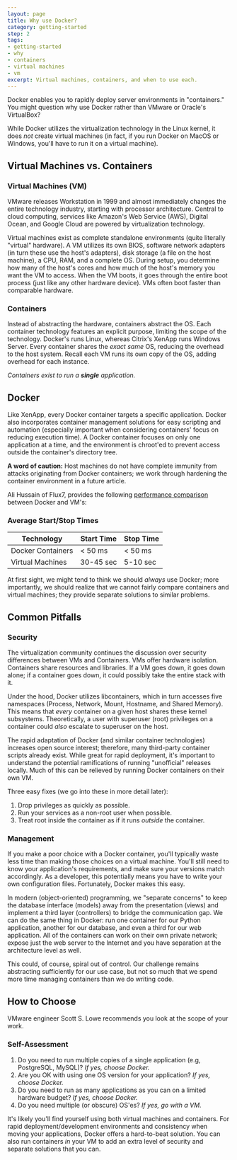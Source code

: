 ```yaml
---
layout: page
title: Why use Docker?
category: getting-started
step: 2
tags:
- getting-started
- why
- containers
- virtual machines
- vm
excerpt: Virtual machines, containers, and when to use each.
---
```


Docker enables you to rapidly deploy server environments in "containers." You might question why use Docker rather than VMware or Oracle's VirtualBox?

While Docker utilizes the virtualization technology in the Linux kernel, it does _not_ create virtual machines (in fact, if you run Docker on MacOS or Windows, you'll have to run it on a virtual machine).

## Virtual Machines vs. Containers

### Virtual Machines (VM)

VMware releases Workstation in 1999 and almost immediately changes the entire technology industry, starting with processor architecture. Central to cloud computing, services like Amazon's Web Service (AWS), Digital Ocean, and Google Cloud are powered by virtualization technology.

Virtual machines exist as complete standalone environments (quite literally "virtual" hardware). A VM utilizes its own BIOS, software network adapters (in turn these use the host's adapters), disk storage (a file on the host machine), a CPU, RAM, and a complete OS. During setup, you determine how many of the host's cores and how much of the host's memory you want the VM to access. When the VM boots, it goes through the entire boot process (just like any other hardware device). VMs often boot faster than comparable hardware.

### Containers

Instead of abstracting the hardware, containers abstract the OS. Each container technology features an explicit purpose, limiting the scope of the technology. Docker's runs Linux, whereas Citrix's XenApp runs Windows Server. Every container shares the _exact same_ OS, reducing the overhead to the host system. Recall each VM runs its own copy of the OS, adding overhead for each instance.

_Containers exist to run a **single** application._

## Docker

Like XenApp, every Docker container targets a specific application. Docker also incorporates container management solutions for easy scripting and automation (especially important when considering containers' focus on reducing execution time). A Docker container focuses on only one application at a time, and the environment is chroot'ed to prevent access outside the container's directory tree.

**A word of caution:** Host machines do not have complete immunity from attacks originating from Docker containers; we work through hardening the container environment in a future article.

Ali Hussain of Flux7, provides the following [performance comparison](http://www.slideshare.net/Flux7Labs/performance-of-docker-vs-vms) between Docker and VM's:

### Average Start/Stop Times

|     Technology    | Start Time | Stop Time |
|-------------------|------------|-----------|
| Docker Containers |  < 50 ms   |  < 50 ms  |
| Virtual Machines  | 30-45 sec  | 5-10 sec  |

At first sight, we might tend to think we should *always* use Docker; more importantly, we should realize that we cannot fairly compare containers and virtual machines; they provide separate solutions to similar problems.

## Common Pitfalls

### Security

The virtualization community continues the discussion over security differences between VMs and Containers. VMs offer hardware isolation. Containers share resources and libraries. If a VM goes down, it goes down alone; if a container goes down, it could possibly take the entire stack with it.

Under the hood, Docker utilizes libcontainers, which in turn accesses five namespaces (Process, Network, Mount, Hostname, and Shared Memory). This means that *every* container on a given host shares these kernel subsystems. Theoretically, a user with superuser (root) privileges on a container could *also* escalate to superuser on the host.

The rapid adaptation of Docker (and similar container technologies) increases open source interest; therefore, many third-party container scripts already exist. While great for rapid deployment, it's important to understand the potential ramifications of running "unofficial" releases locally. Much of this can be relieved by running Docker containers on their own VM.

Three easy fixes (we go into these in more detail later):

1. Drop privileges as quickly as possible.
2. Run your services as a non-root user when possible.
3. Treat root inside the container as if it runs *outside* the container.

### Management

If you make a poor choice with a Docker container, you'll typically waste less time than making those choices on a virtual machine. You'll still need to know your application's requirements, and make sure your versions match accordingly. As a developer, this potentially means you have to write your own configuration files. Fortunately, Docker makes this easy.

In modern (object-oriented) programming, we "separate concerns" to keep the database interface (models) away from the presentation (views) and implement a third layer (controllers) to bridge the communication gap. We can do the same thing in Docker: run one container for our Python application, another for our database, and even a third for our web application. All of the containers can work on their own private network; expose just the web server to the Internet and you have separation at the architecture level as well.

This could, of course, spiral out of control. Our challenge remains abstracting sufficiently for our use case, but not so much that we spend more time managing containers than we do writing code.

## How to Choose

VMware engineer Scott S. Lowe recommends you look at the scope of your work.

### Self-Assessment

1. Do you need to run multiple copies of a single application (e.g, PostgreSQL, MySQL)? *If yes, choose Docker.*
2. Are you OK with using one OS version for your application? *If yes, choose Docker.*
3. Do you need to run as many applications as you can on a limited hardware budget? *If yes, choose Docker.*
4. Do you need multiple (or obscure) OS'es? *If yes, go with a VM.*

It's likely you'll find yourself using both virtual machines and containers. For rapid deployment/development environments and consistency when moving your applications, Docker offers a hard-to-beat solution. You can also run containers *in* your VM to add an extra level of security and separate solutions that you can.